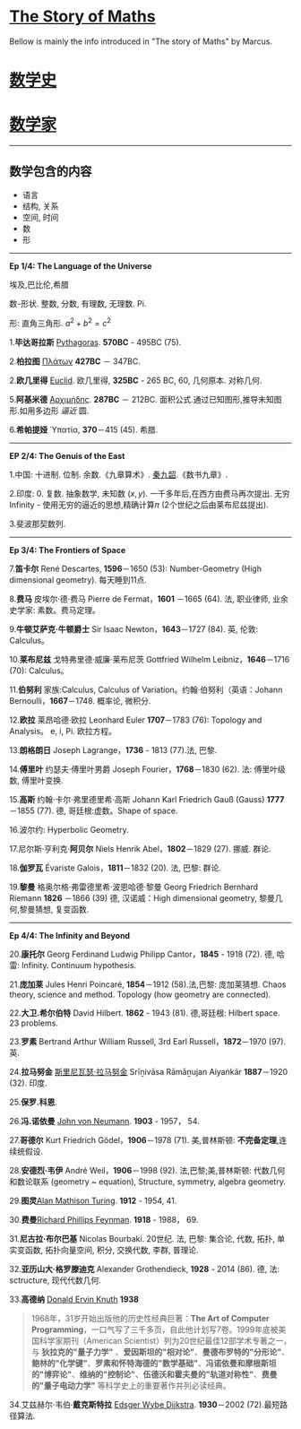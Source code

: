 # [The Story of Maths](https://en.wikipedia.org/wiki/The_Story_of_Maths)

Bellow is mainly the info introduced in "The story of Maths" by Marcus.

# [数学史](https://zh.wikipedia.org/wiki/%E6%95%B0%E5%AD%A6%E5%8F%B2)

# [数学家](https://zh.wikipedia.org/wiki/%E6%95%B0%E5%AD%A6%E5%AE%B6%E5%88%97%E8%A1%A8)

--------------------------------------------------------------------------------

## 数学包含的内容

- 语言
- 结构, 关系
- 空间, 时间
- 数
- 形

--------------------------------------------------------------------------------

**Ep 1/4: The Language of the Universe**

埃及,巴比伦,希腊

数-形状. 整数, 分数, 有理数, 无理数. Pi.

形: 直角三角形. $a^2+b^2=c^2$

1.**毕达哥拉斯** [Pythagoras](https://zh.wikipedia.org/wiki/%E6%AF%95%E8%BE%BE%E5%93%A5%E6%8B%89%E6%96%AF). **570BC** - 495BC (75).

2.**柏拉图** [Πλάτων](https://zh.wikipedia.org/wiki/%E6%9F%8F%E6%8B%89%E5%9B%BE) **427BC** － 347BC.

2.**欧几里得** [Euclid](https://zh.wikipedia.org/wiki/%E6%AC%A7%E5%87%A0%E9%87%8C%E5%BE%97). 欧几里得, **325BC** - 265 BC, 60, 几何原本. 对称几何.

5.**阿基米德** [Αρχιμήδης](https://zh.wikipedia.org/wiki/%E9%98%BF%E5%9F%BA%E7%B1%B3%E5%BE%B7). **287BC** － 212BC. 面积公式.通过已知图形,推导未知图形.如用多边形 _逼近_ 圆.

6.**希帕提娅** Ὑπατία, **370**－415 (45). 希腊.

--------------------------------------------------------------------------------

**EP 2/4: The Genuis of the East**

1.中国: 十进制. 位制. 余数.《九章算术》. [秦九韶](https://zh.wikipedia.org/wiki/%E7%A7%A6%E4%B9%9D%E9%9F%B6%E7%AE%97%E6%B3%95).《数书九章》.

2.印度: $0$. 复数. 抽象数学, 未知数 $(x, y)$. 一千多年后,在西方由费马再次提出. 无穷 Infinity - 使用无穷的逼近的思想,精确计算$\pi$ (2个世纪之后由莱布尼兹提出).

3.斐波那契数列.

--------------------------------------------------------------------------------

**Ep 3/4: The Frontiers of Space**

7.**笛卡尔** René Descartes, **1596**－1650 (53): Number-Geometry (High dimensional geometry). 每天睡到11点.

8.**费马** 皮埃尔·德·费马 Pierre de Fermat，**1601** －1665 (64). 法, 职业律师, 业余史学家: 素数。费马定理。

9.**牛顿艾萨克·牛顿爵士** Sir Isaac Newton，**1643**－1727 (84). 英, 伦敦: Calculus。

10.**莱布尼兹** 戈特弗里德·威廉·莱布尼茨 Gottfried Wilhelm Leibniz，**1646**－1716 (70): Calculus。

11.**伯努利** 家族:Calculus, Calculus of Variation。约翰·伯努利（英语：Johann Bernoulli，**1667**－1748\. 概率论, 微积分.

12.**欧拉** 莱昂哈德·欧拉 Leonhard Euler **1707**－1783 (76): Topology and Analysis。 e, i, Pi. 欧拉方程。

13.**朗格朗日** Joseph Lagrange，**1736** - 1813 (77).法, 巴黎.

14.**傅里叶** 约瑟夫·傅里叶男爵 Joseph Fourier，**1768**－1830 (62). 法: 傅里叶级数, 傅里叶变换.

15.**高斯** 约翰·卡尔·弗里德里希·高斯 Johann Karl Friedrich Gauß (Gauss) **1777**－1855 (77). 德, 哥廷根:虚数。Shape of space.

16.波尔约: Hyperbolic Geometry.

17.尼尔斯·亨利克·**阿贝尔** Niels Henrik Abel，**1802**－1829 (27). 挪威. 群论.

18.**伽罗瓦** Évariste Galois，**1811**－1832 (20). 法, 巴黎: 群论.

19.**黎曼** 格奥尔格·弗雷德里希·波恩哈德·黎曼 Georg Friedrich Bernhard Riemann **1826** －1866 (39) 德, 汉诺威：High dimensional geometry, 黎曼几何,黎曼猜想, 复变函数.

--------------------------------------------------------------------------------

**Ep 4/4: The Infinity and Beyond**

20.**康托尔** Georg Ferdinand Ludwig Philipp Cantor，**1845** - 1918 (72). 德, 哈雷: Infinity. Continuum hypothesis.

21.**庞加莱** Jules Henri Poincaré, **1854**－1912 (58).法,巴黎: 庞加莱猜想. Chaos theory, science and method. Topology (how geometry are connected).

22.**大卫.希尔伯特** David Hilbert. **1862** - 1943 (81). 德,哥廷根: Hilbert space. 23 problems.

23.**罗素** Bertrand Arthur William Russell, 3rd Earl Russell，**1872**－1970 (97). 英.

24.**拉马努金** [斯里尼瓦瑟·拉马努金](https://zh.wikipedia.org/wiki/%E6%96%AF%E9%87%8C%E5%B0%BC%E7%93%A6%E7%91%9F%C2%B7%E6%8B%89%E9%A9%AC%E5%8A%AA%E9%87%91) Srīṉivāsa Rāmāṉujan Aiyaṅkār **1887**－1920 (32). 印度.

25.**保罗.科恩**.

26.**冯.诺依曼** [John von Neumann](https://zh.wikipedia.org/wiki/%E7%BA%A6%E7%BF%B0%C2%B7%E5%86%AF%C2%B7%E8%AF%BA%E4%BC%8A%E6%9B%BC). **1903** - 1957， 54.

27.**哥德尔** Kurt Friedrich Gödel，**1906**－1978 (71). 美,普林斯顿: **不完备定理**,连续统假设.

28.**安德烈·韦伊** André Weil，**1906**－1998 (92). 法,巴黎;美,普林斯顿: 代数几何和数论联系 (geometry ~ equation), Structure, symmetry, algebra geometry.

29.**图灵**[Alan Mathison Turing](https://zh.wikipedia.org/wiki/%E8%89%BE%E4%BC%A6%C2%B7%E5%9B%BE%E7%81%B5). **1912** - 1954, 41.

30.**费曼**[Richard Phillips Feynman](https://zh.wikipedia.org/wiki/%E7%90%86%E6%9F%A5%E5%BE%B7%C2%B7%E8%B2%BB%E6%9B%BC). **1918** - 1988， 69.

31.**尼古拉·布尔巴基** Nicolas Bourbaki. 20世纪. 法, 巴黎: 集合论, 代数, 拓扑, 单实变函数, 拓扑向量空间, 积分, 交换代数, 李群, 普理论.

32.**亚历山大·格罗滕迪克** Alexander Grothendieck, **1928** - 2014 (86). 德, 法: sctructure, 现代代数几何.

33.**高德纳** [Donald Ervin Knuth](https://zh.wikipedia.org/wiki/%E9%AB%98%E5%BE%B7%E7%BA%B3) **1938**

> 1968年，31岁开始出版他的历史性经典巨著：**The Art of Computer Programming**，一口气写了三千多页，自此他计划写7卷。1999年底被美国科学家期刊（American Scientist）列为20世纪最佳12部学术专著之一，与 **狄拉克的"量子力学"** 、**爱因斯坦的"相对论"**、**曼德布罗特的"分形论"**、**鲍林的"化学键"**、**罗素和怀特海德的"数学基础"**、**冯诺依曼和摩根斯坦的"博弈论"**、**维纳的"控制论"**、**伍德沃和霍夫曼的"轨道对称性"**、**费曼的"量子电动力学"** 等科学史上的重要著作并列必读经典。

34.艾兹赫尔·韦伯·**戴克斯特拉** [Edsger Wybe Dijkstra](https://zh.wikipedia.org/wiki/%E8%89%BE%E5%85%B9%E8%B5%AB%E5%B0%94%C2%B7%E6%88%B4%E5%85%8B%E6%96%AF%E7%89%B9%E6%8B%89). **1930**－2002 (72).最短路径算法.
